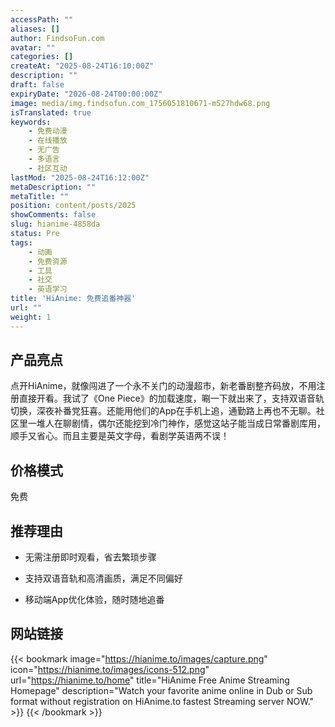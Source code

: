 ```yaml
---
accessPath: ""
aliases: []
author: FindsoFun.com
avatar: ""
categories: []
createAt: "2025-08-24T16:10:00Z"
description: ""
draft: false
expiryDate: "2026-08-24T00:00:00Z"
image: media/img.findsofun.com_1756051810671-m527hdw68.png
isTranslated: true
keywords:
    - 免费动漫
    - 在线播放
    - 无广告
    - 多语言
    - 社区互动
lastMod: "2025-08-24T16:12:00Z"
metaDescription: ""
metaTitle: ""
position: content/posts/2025
showComments: false
slug: hianime-4858da
status: Pre
tags:
    - 动画
    - 免费资源
    - 工具
    - 社交
    - 英语学习
title: 'HiAnime: 免费追番神器'
url: ""
weight: 1
---
```

## 产品亮点
点开HiAnime，就像闯进了一个永不关门的动漫超市，新老番剧整齐码放，不用注册直接开看。我试了《One Piece》的加载速度，唰一下就出来了，支持双语音轨切换，深夜补番党狂喜。还能用他们的App在手机上追，通勤路上再也不无聊。社区里一堆人在聊剧情，偶尔还能挖到冷门神作，感觉这站子能当成日常番剧库用，顺手又省心。而且主要是英文字母，看剧学英语两不误！

## 价格模式
<!--more-->免费

## 推荐理由
- 无需注册即时观看，省去繁琐步骤

- 支持双语音轨和高清画质，满足不同偏好

- 移动端App优化体验，随时随地追番

## 网站链接
{{< bookmark image="https://hianime.to/images/capture.png" icon="https://hianime.to/images/icons-512.png" url="https://hianime.to/home" title="HiAnime Free Anime Streaming Homepage" description="Watch your favorite anime online in Dub or Sub format without registration on HiAnime.to fastest Streaming server NOW." >}}
{{< /bookmark >}}

